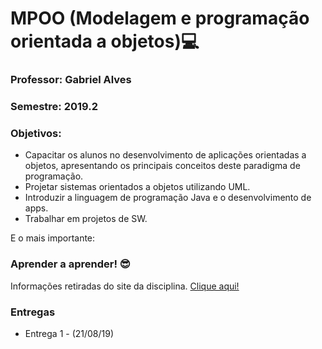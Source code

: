 # MPOO (Modelagem e programação orientada a objetos):computer:


### Professor: Gabriel Alves
### Semestre: 2019.2
### Objetivos:
- Capacitar os alunos no desenvolvimento de aplicações orientadas a objetos,
apresentando os principais conceitos deste paradigma de programação.
- Projetar sistemas orientados a objetos utilizando UML.
- Introduzir a linguagem de programação Java e o desenvolvimento de apps.
- Trabalhar em projetos de SW.

E o mais importante: 
### Aprender a aprender! :sunglasses: 



Informações retiradas do site da disciplina.  [Clique aqui!](https://sites.google.com/site/gabrielalvesbsi/mpoo)

### Entregas

- Entrega 1 - (21/08/19)
